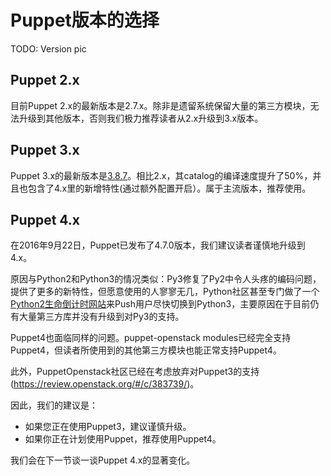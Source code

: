 # Puppet版本的选择


TODO: Version pic

## Puppet 2.x

目前Puppet 2.x的最新版本是2.7.x。除非是遗留系统保留大量的第三方模块，无法升级到其他版本，否则我们极力推荐读者从2.x升级到3.x版本。

## Puppet 3.x

Puppet 3.x的最新版本是[3.8.7](https://docs.puppet.com/puppet/3.8/reference/release_notes.html)。相比2.x，其catalog的编译速度提升了50%，并且也包含了4.x里的新增特性(通过额外配置开启）。属于主流版本，推荐使用。

## Puppet 4.x

在2016年9月22日，Puppet已发布了4.7.0版本，我们建议读者谨慎地升级到4.x。

原因与Python2和Python3的情况类似：Py3修复了Py2中令人头疼的编码问题，提供了更多的新特性，但愿意使用的人寥寥无几，Python社区甚至专门做了一个[Python2生命倒计时网站](https://pythonclock.org/)来Push用户尽快切换到Python3，主要原因在于目前仍有大量第三方库并没有升级到对Py3的支持。

Puppet4也面临同样的问题。puppet-openstack modules已经完全支持Puppet4，但读者所使用到的其他第三方模块也能正常支持Puppet4。

此外，PuppetOpenstack社区已经在考虑放弃对Puppet3的支持(https://review.openstack.org/#/c/383739/)。

因此，我们的建议是：
   - 如果您正在使用Puppet3，建议谨慎升级。
   - 如果你正在计划使用Puppet，推荐使用Puppet4。

我们会在下一节谈一谈Puppet 4.x的显著变化。